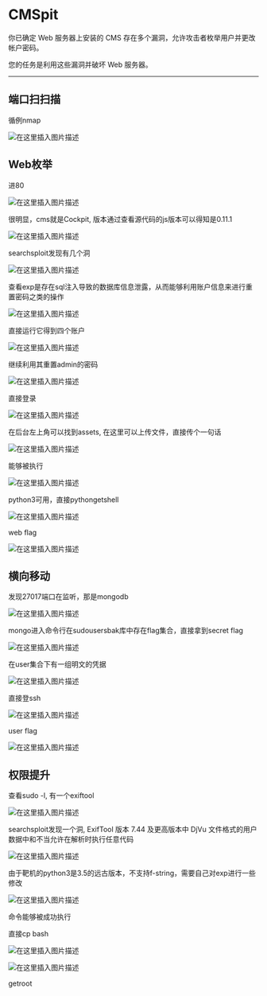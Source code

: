 # CMSpit

你已确定 Web 服务器上安装的 CMS 存在多个漏洞，允许攻击者枚举用户并更改帐户密码。

您的任务是利用这些漏洞并破坏 Web 服务器。

---

## 端口扫扫描

循例nmap

![在这里插入图片描述](https://img-blog.csdnimg.cn/2738205c65e542e09223f85207e2978e.png)

## Web枚举

进80

![在这里插入图片描述](https://img-blog.csdnimg.cn/a65a3e011f7048e9b54791ff67eb9a3e.png)

很明显，cms就是Cockpit, 版本通过查看源代码的js版本可以得知是0.11.1

![在这里插入图片描述](https://img-blog.csdnimg.cn/fddd347c2df14a69b0322e71f41296df.png)

searchsploit发现有几个洞

![在这里插入图片描述](https://img-blog.csdnimg.cn/ff89a935cedf4c0ea5904e35045c3a5f.png)

查看exp是存在sql注入导致的数据库信息泄露，从而能够利用账户信息来进行重置密码之类的操作

![在这里插入图片描述](https://img-blog.csdnimg.cn/ee713fc0ecab45bbb9005b476f9d8e31.png)

直接运行它得到四个账户

![在这里插入图片描述](https://img-blog.csdnimg.cn/4633fb2e2ade4c81bcf001c853a94475.png)

继续利用其重置admin的密码

![在这里插入图片描述](https://img-blog.csdnimg.cn/97e9f454a1c244b2832bad45abef3b5f.png)

直接登录

![在这里插入图片描述](https://img-blog.csdnimg.cn/921b19fefe2d43bfac8a80c0b6832b56.png)

在后台左上角可以找到assets, 在这里可以上传文件，直接传个一句话

![在这里插入图片描述](https://img-blog.csdnimg.cn/197410b813c6430fbf38c92ff9b5604f.png)

能够被执行

![在这里插入图片描述](https://img-blog.csdnimg.cn/b0889477a11e46c5ba288d0b60045321.png)

python3可用，直接pythongetshell

![在这里插入图片描述](https://img-blog.csdnimg.cn/93fe97d1ccec4f6a8f33de5c954aa500.png)

web flag

![在这里插入图片描述](https://img-blog.csdnimg.cn/1d87b42ae0ee493baadac5bd20639249.png)

## 横向移动

发现27017端口在监听，那是mongodb

![在这里插入图片描述](https://img-blog.csdnimg.cn/99105bc4b8a345a38fea210ee47776f1.png)

mongo进入命令行在sudousersbak库中存在flag集合，直接拿到secret flag

![在这里插入图片描述](https://img-blog.csdnimg.cn/ea8a43b75a674f2abd1efec496e7c6ba.png)

在user集合下有一组明文的凭据

![在这里插入图片描述](https://img-blog.csdnimg.cn/9e72f63db528456e842a37c23dbd1818.png)

直接登ssh

![在这里插入图片描述](https://img-blog.csdnimg.cn/8d9b91419eab45928d1a0c3dea672de4.png)

user flag

![在这里插入图片描述](https://img-blog.csdnimg.cn/f4538c317186470ead22fba5757f2fb3.png)

## 权限提升

查看sudo -l, 有一个exiftool

![在这里插入图片描述](https://img-blog.csdnimg.cn/a609af566a1741679b4e5857ced40f44.png)

searchsploit发现一个洞, ExifTool 版本 7.44 及更高版本中 DjVu 文件格式的用户数据中和不当允许在解析时执行任意代码

![在这里插入图片描述](https://img-blog.csdnimg.cn/8908f7b428354a0eadad54507c7a39e7.png)

由于靶机的python3是3.5的远古版本，不支持f-string，需要自己对exp进行一些修改

![在这里插入图片描述](https://img-blog.csdnimg.cn/81784e21a41040e0ab34711a23678607.png)

命令能够被成功执行

直接cp bash

![在这里插入图片描述](https://img-blog.csdnimg.cn/03ec4e2acfa04cf7a39bee3d2fd15e27.png)

![在这里插入图片描述](https://img-blog.csdnimg.cn/251d8a79550c487db1652e9c5422ece1.png)

getroot
